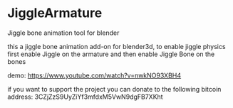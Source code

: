 # JiggleArmature
Jiggle bone animation tool for blender

this a jiggle bone animation add-on for blender3d,
to enable jiggle physics first enable Jiggle on the 
armature and then enable Jiggle Bone on the bones

demo:
https://www.youtube.com/watch?v=nwkNO93XBH4

if you want to support the project you can donate to
the following bitcoin address: 
3CZjZzS9UyZiYf3mfdxM5VwN9dgFB7XKht
